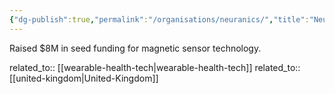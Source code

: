 ```yaml
---
{"dg-publish":true,"permalink":"/organisations/neuranics/","title":"Neuranics"}
---
```



Raised $8M in seed funding for magnetic sensor technology.

related_to:: [[wearable-health-tech\|wearable-health-tech]]
related_to:: [[united-kingdom\|United-Kingdom]]
